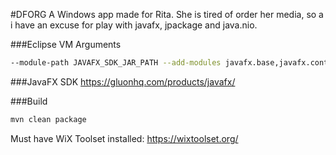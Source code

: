 #DFORG
A Windows app made for Rita. She is tired of order her media, so a i have an excuse for play with javafx, jpackage and java.nio.

###Eclipse VM Arguments
```bash
--module-path JAVAFX_SDK_JAR_PATH --add-modules javafx.base,javafx.controls,javafx.graphics
```

###JavaFX SDK
https://gluonhq.com/products/javafx/

###Build
```bash
mvn clean package
```
Must have WiX Toolset installed: https://wixtoolset.org/